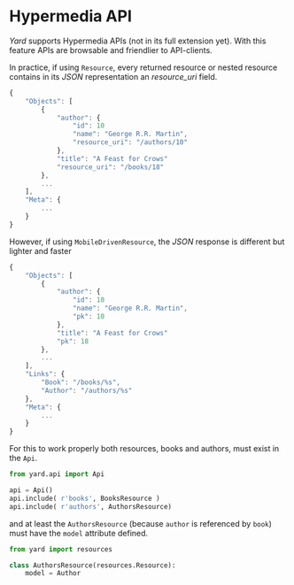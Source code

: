 # Hypermedia API

*Yard* supports Hypermedia APIs (not in its full extension yet). With this feature APIs are browsable and friendlier to API-clients.

In practice, if using `Resource`, every returned resource or nested resource contains in its *JSON* representation an *resource_uri* field.

```javascript
{
    "Objects": [
        {
            "author": {
                "id": 10
                "name": "George R.R. Martin", 
                "resource_uri": "/authors/10"
            }, 
            "title": "A Feast for Crows"
            "resource_uri": "/books/18"
        }, 
        ...
    ], 
    "Meta": {
        ...
    }
}
```

However, if using `MobileDrivenResource`, the *JSON* response is different but lighter and faster

```javascript
{
    "Objects": [
        {
            "author": {
                "id": 10
                "name": "George R.R. Martin", 
                "pk": 10
            }, 
            "title": "A Feast for Crows"
            "pk": 18
        }, 
        ...
    ], 
    "Links": {
        "Book": "/books/%s",
        "Author": "/authors/%s"
    },
    "Meta": {
        ...
    }
}
```

For this to work properly both resources, books and authors, must exist in the `Api`.

```python
from yard.api import Api

api = Api()
api.include( r'books', BooksResource )
api.include( r'authors', AuthorsResource)
```

and at least the `AuthorsResource` (because `author` is referenced by `book`) must have the `model` attribute defined.

```python  
from yard import resources

class AuthorsResource(resources.Resource):    
    model = Author
```
